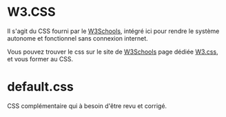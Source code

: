 # W3.CSS

Il s'agit du CSS fourni par le [W3Schools](https://www.w3schools.com/), intégré ici pour rendre le système autonome et fonctionnel sans connexion internet.

Vous pouvez trouver le css sur le site de [W3Schools](https://www.w3schools.com/) page dédiée [W3.css](https://www.w3schools.com/w3css/), et vous former au CSS.

# default.css

CSS complémentaire qui à besoin d'être revu et corrigé.

